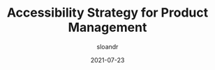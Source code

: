 ---
author: sloandr
date: 2021-07-23
permalink: false
publisher: tpginteractive
tags:
  - accessibility
  - strategies
target_url: https://www.tpgi.com/accessibility-strategy-for-product-management/
title: Accessibility Strategy for Product Management
---